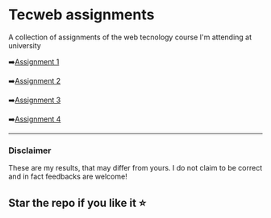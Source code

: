 # Tecweb assignments

A collection of assignments of the web tecnology course I'm attending at university

➡️[Assignment 1](/1_assignment/)

➡️[Assignment 2](/2_assignment/)

➡️[Assignment 3](/3_assignment/)

➡️[Assignment 4](/4_assignment/)

---
### Disclaimer
These are my results, that may differ from yours. I do not claim to be correct and in fact feedbacks are welcome!

Star the repo if you like it ⭐
---

